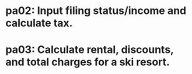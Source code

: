 # pa02: Input filing status/income and calculate tax. 
# pa03: Calculate rental, discounts, and total charges for a ski resort. 
